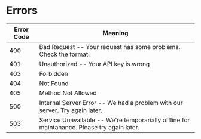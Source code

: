 # Errors



Error Code | Meaning
---------- | -------
400 | Bad Request -- Your request has some problems. Check the format.
401 | Unauthorized -- Your API key is wrong
403 | Forbidden
404 | Not Found
405 | Method Not Allowed
500 | Internal Server Error -- We had a problem with our server. Try again later.
503 | Service Unavailable -- We're temporarially offline for maintanance. Please try again later.
